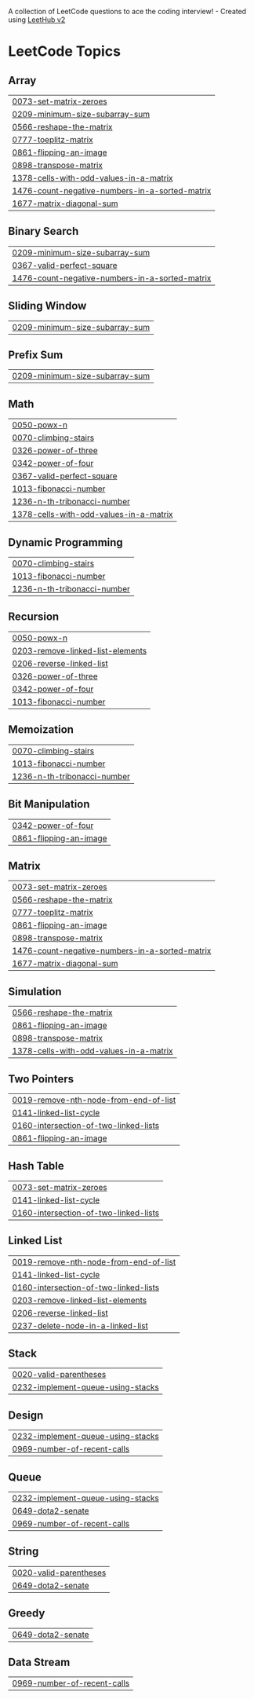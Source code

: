 A collection of LeetCode questions to ace the coding interview! - Created using [LeetHub v2](https://github.com/arunbhardwaj/LeetHub-2.0)
<!---LeetCode Topics Start-->
# LeetCode Topics
## Array
|  |
| ------- |
| [0073-set-matrix-zeroes](https://github.com/diyareddy6/Leetcode/tree/master/0073-set-matrix-zeroes) |
| [0209-minimum-size-subarray-sum](https://github.com/diyareddy6/Leetcode/tree/master/0209-minimum-size-subarray-sum) |
| [0566-reshape-the-matrix](https://github.com/diyareddy6/Leetcode/tree/master/0566-reshape-the-matrix) |
| [0777-toeplitz-matrix](https://github.com/diyareddy6/Leetcode/tree/master/0777-toeplitz-matrix) |
| [0861-flipping-an-image](https://github.com/diyareddy6/Leetcode/tree/master/0861-flipping-an-image) |
| [0898-transpose-matrix](https://github.com/diyareddy6/Leetcode/tree/master/0898-transpose-matrix) |
| [1378-cells-with-odd-values-in-a-matrix](https://github.com/diyareddy6/Leetcode/tree/master/1378-cells-with-odd-values-in-a-matrix) |
| [1476-count-negative-numbers-in-a-sorted-matrix](https://github.com/diyareddy6/Leetcode/tree/master/1476-count-negative-numbers-in-a-sorted-matrix) |
| [1677-matrix-diagonal-sum](https://github.com/diyareddy6/Leetcode/tree/master/1677-matrix-diagonal-sum) |
## Binary Search
|  |
| ------- |
| [0209-minimum-size-subarray-sum](https://github.com/diyareddy6/Leetcode/tree/master/0209-minimum-size-subarray-sum) |
| [0367-valid-perfect-square](https://github.com/diyareddy6/Leetcode/tree/master/0367-valid-perfect-square) |
| [1476-count-negative-numbers-in-a-sorted-matrix](https://github.com/diyareddy6/Leetcode/tree/master/1476-count-negative-numbers-in-a-sorted-matrix) |
## Sliding Window
|  |
| ------- |
| [0209-minimum-size-subarray-sum](https://github.com/diyareddy6/Leetcode/tree/master/0209-minimum-size-subarray-sum) |
## Prefix Sum
|  |
| ------- |
| [0209-minimum-size-subarray-sum](https://github.com/diyareddy6/Leetcode/tree/master/0209-minimum-size-subarray-sum) |
## Math
|  |
| ------- |
| [0050-powx-n](https://github.com/diyareddy6/Leetcode/tree/master/0050-powx-n) |
| [0070-climbing-stairs](https://github.com/diyareddy6/Leetcode/tree/master/0070-climbing-stairs) |
| [0326-power-of-three](https://github.com/diyareddy6/Leetcode/tree/master/0326-power-of-three) |
| [0342-power-of-four](https://github.com/diyareddy6/Leetcode/tree/master/0342-power-of-four) |
| [0367-valid-perfect-square](https://github.com/diyareddy6/Leetcode/tree/master/0367-valid-perfect-square) |
| [1013-fibonacci-number](https://github.com/diyareddy6/Leetcode/tree/master/1013-fibonacci-number) |
| [1236-n-th-tribonacci-number](https://github.com/diyareddy6/Leetcode/tree/master/1236-n-th-tribonacci-number) |
| [1378-cells-with-odd-values-in-a-matrix](https://github.com/diyareddy6/Leetcode/tree/master/1378-cells-with-odd-values-in-a-matrix) |
## Dynamic Programming
|  |
| ------- |
| [0070-climbing-stairs](https://github.com/diyareddy6/Leetcode/tree/master/0070-climbing-stairs) |
| [1013-fibonacci-number](https://github.com/diyareddy6/Leetcode/tree/master/1013-fibonacci-number) |
| [1236-n-th-tribonacci-number](https://github.com/diyareddy6/Leetcode/tree/master/1236-n-th-tribonacci-number) |
## Recursion
|  |
| ------- |
| [0050-powx-n](https://github.com/diyareddy6/Leetcode/tree/master/0050-powx-n) |
| [0203-remove-linked-list-elements](https://github.com/diyareddy6/Leetcode/tree/master/0203-remove-linked-list-elements) |
| [0206-reverse-linked-list](https://github.com/diyareddy6/Leetcode/tree/master/0206-reverse-linked-list) |
| [0326-power-of-three](https://github.com/diyareddy6/Leetcode/tree/master/0326-power-of-three) |
| [0342-power-of-four](https://github.com/diyareddy6/Leetcode/tree/master/0342-power-of-four) |
| [1013-fibonacci-number](https://github.com/diyareddy6/Leetcode/tree/master/1013-fibonacci-number) |
## Memoization
|  |
| ------- |
| [0070-climbing-stairs](https://github.com/diyareddy6/Leetcode/tree/master/0070-climbing-stairs) |
| [1013-fibonacci-number](https://github.com/diyareddy6/Leetcode/tree/master/1013-fibonacci-number) |
| [1236-n-th-tribonacci-number](https://github.com/diyareddy6/Leetcode/tree/master/1236-n-th-tribonacci-number) |
## Bit Manipulation
|  |
| ------- |
| [0342-power-of-four](https://github.com/diyareddy6/Leetcode/tree/master/0342-power-of-four) |
| [0861-flipping-an-image](https://github.com/diyareddy6/Leetcode/tree/master/0861-flipping-an-image) |
## Matrix
|  |
| ------- |
| [0073-set-matrix-zeroes](https://github.com/diyareddy6/Leetcode/tree/master/0073-set-matrix-zeroes) |
| [0566-reshape-the-matrix](https://github.com/diyareddy6/Leetcode/tree/master/0566-reshape-the-matrix) |
| [0777-toeplitz-matrix](https://github.com/diyareddy6/Leetcode/tree/master/0777-toeplitz-matrix) |
| [0861-flipping-an-image](https://github.com/diyareddy6/Leetcode/tree/master/0861-flipping-an-image) |
| [0898-transpose-matrix](https://github.com/diyareddy6/Leetcode/tree/master/0898-transpose-matrix) |
| [1476-count-negative-numbers-in-a-sorted-matrix](https://github.com/diyareddy6/Leetcode/tree/master/1476-count-negative-numbers-in-a-sorted-matrix) |
| [1677-matrix-diagonal-sum](https://github.com/diyareddy6/Leetcode/tree/master/1677-matrix-diagonal-sum) |
## Simulation
|  |
| ------- |
| [0566-reshape-the-matrix](https://github.com/diyareddy6/Leetcode/tree/master/0566-reshape-the-matrix) |
| [0861-flipping-an-image](https://github.com/diyareddy6/Leetcode/tree/master/0861-flipping-an-image) |
| [0898-transpose-matrix](https://github.com/diyareddy6/Leetcode/tree/master/0898-transpose-matrix) |
| [1378-cells-with-odd-values-in-a-matrix](https://github.com/diyareddy6/Leetcode/tree/master/1378-cells-with-odd-values-in-a-matrix) |
## Two Pointers
|  |
| ------- |
| [0019-remove-nth-node-from-end-of-list](https://github.com/diyareddy6/Leetcode/tree/master/0019-remove-nth-node-from-end-of-list) |
| [0141-linked-list-cycle](https://github.com/diyareddy6/Leetcode/tree/master/0141-linked-list-cycle) |
| [0160-intersection-of-two-linked-lists](https://github.com/diyareddy6/Leetcode/tree/master/0160-intersection-of-two-linked-lists) |
| [0861-flipping-an-image](https://github.com/diyareddy6/Leetcode/tree/master/0861-flipping-an-image) |
## Hash Table
|  |
| ------- |
| [0073-set-matrix-zeroes](https://github.com/diyareddy6/Leetcode/tree/master/0073-set-matrix-zeroes) |
| [0141-linked-list-cycle](https://github.com/diyareddy6/Leetcode/tree/master/0141-linked-list-cycle) |
| [0160-intersection-of-two-linked-lists](https://github.com/diyareddy6/Leetcode/tree/master/0160-intersection-of-two-linked-lists) |
## Linked List
|  |
| ------- |
| [0019-remove-nth-node-from-end-of-list](https://github.com/diyareddy6/Leetcode/tree/master/0019-remove-nth-node-from-end-of-list) |
| [0141-linked-list-cycle](https://github.com/diyareddy6/Leetcode/tree/master/0141-linked-list-cycle) |
| [0160-intersection-of-two-linked-lists](https://github.com/diyareddy6/Leetcode/tree/master/0160-intersection-of-two-linked-lists) |
| [0203-remove-linked-list-elements](https://github.com/diyareddy6/Leetcode/tree/master/0203-remove-linked-list-elements) |
| [0206-reverse-linked-list](https://github.com/diyareddy6/Leetcode/tree/master/0206-reverse-linked-list) |
| [0237-delete-node-in-a-linked-list](https://github.com/diyareddy6/Leetcode/tree/master/0237-delete-node-in-a-linked-list) |
## Stack
|  |
| ------- |
| [0020-valid-parentheses](https://github.com/diyareddy6/Leetcode/tree/master/0020-valid-parentheses) |
| [0232-implement-queue-using-stacks](https://github.com/diyareddy6/Leetcode/tree/master/0232-implement-queue-using-stacks) |
## Design
|  |
| ------- |
| [0232-implement-queue-using-stacks](https://github.com/diyareddy6/Leetcode/tree/master/0232-implement-queue-using-stacks) |
| [0969-number-of-recent-calls](https://github.com/diyareddy6/Leetcode/tree/master/0969-number-of-recent-calls) |
## Queue
|  |
| ------- |
| [0232-implement-queue-using-stacks](https://github.com/diyareddy6/Leetcode/tree/master/0232-implement-queue-using-stacks) |
| [0649-dota2-senate](https://github.com/diyareddy6/Leetcode/tree/master/0649-dota2-senate) |
| [0969-number-of-recent-calls](https://github.com/diyareddy6/Leetcode/tree/master/0969-number-of-recent-calls) |
## String
|  |
| ------- |
| [0020-valid-parentheses](https://github.com/diyareddy6/Leetcode/tree/master/0020-valid-parentheses) |
| [0649-dota2-senate](https://github.com/diyareddy6/Leetcode/tree/master/0649-dota2-senate) |
## Greedy
|  |
| ------- |
| [0649-dota2-senate](https://github.com/diyareddy6/Leetcode/tree/master/0649-dota2-senate) |
## Data Stream
|  |
| ------- |
| [0969-number-of-recent-calls](https://github.com/diyareddy6/Leetcode/tree/master/0969-number-of-recent-calls) |
<!---LeetCode Topics End-->